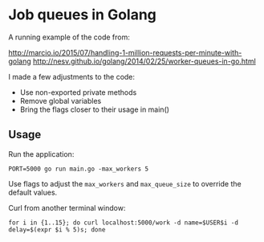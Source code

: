 # Job queues in Golang

A running example of the code from:

http://marcio.io/2015/07/handling-1-million-requests-per-minute-with-golang
http://nesv.github.io/golang/2014/02/25/worker-queues-in-go.html

I made a few adjustments to the code:

* Use non-exported private methods
* Remove global variables
* Bring the flags closer to their usage in main()

## Usage

Run the application:

```
PORT=5000 go run main.go -max_workers 5
```

Use flags to adjust the `max_workers` and `max_queue_size` to override the default values.

Curl from another terminal window:

```
for i in {1..15}; do curl localhost:5000/work -d name=$USER$i -d delay=$(expr $i % 5)s; done
```